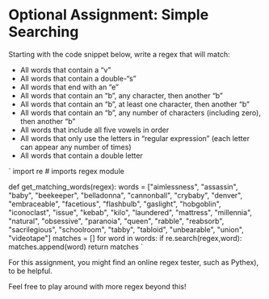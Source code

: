# Optional Assignment: Simple Searching

Starting with the code snippet below, write a regex that will match:

+ All words that contain a “v”
+ All words that contain a double-“s”
+ All words that end with an “e” 
+ All words that contain an “b”, any character, then another “b” 
+ All words that contain an “b”, at least one character, then another “b” 
+ All words that contain an “b”, any number of characters (including zero), then another “b” 
+ All words that include all five vowels in order 
+ All words that only use the letters in “regular expression” (each letter can appear any number of times) 
+ All words that contain a double letter

`
import re # imports regex module

def get_matching_words(regex):
	words = ["aimlessness", "assassin", "baby", "beekeeper", "belladonna", "cannonball", "crybaby", "denver", "embraceable", "facetious", "flashbulb", "gaslight", "hobgoblin", "iconoclast", "issue", "kebab", "kilo", "laundered", "mattress", "millennia", "natural", "obsessive", "paranoia", "queen", "rabble", "reabsorb", "sacrilegious", "schoolroom", "tabby", "tabloid", "unbearable", "union", "videotape"]
	matches = []
	for word in words:
 		if re.search(regex,word):
 			matches.append(word)
	return matches
`

For this assignment, you might find an online regex tester, such as Pythex), to be helpful.

Feel free to play around with more regex beyond this!
